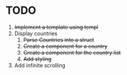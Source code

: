 # TODO

1. ~~Implement a template using templ~~
2. Display countries
    1. ~~Parse Countries into a struct~~
    2. ~~Create a component for a country~~
    3. ~~Create a component for the country list~~
    4. ~~Add styling~~
3. Add infinite scrolling
